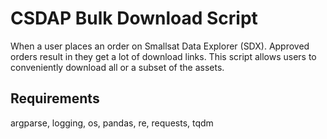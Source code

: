 # CSDAP Bulk Download Script

When a user places an order on Smallsat Data Explorer (SDX). Approved orders result in  they get a lot of download links. This script allows users to conveniently download all or a subset of the assets.

## Requirements

argparse, logging, os, pandas, re, requests, tqdm


